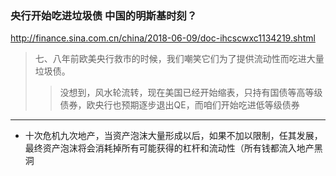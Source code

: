 ### 央行开始吃进垃圾债 中国的明斯基时刻？
http://finance.sina.com.cn/china/2018-06-09/doc-ihcscwxc1134219.shtml
>七、八年前欧美央行救市的时候，我们嘲笑它们为了提供流动性而吃进大量垃圾债。
>>没想到，风水轮流转，现在美国已经开始缩表，只持有国债等高等级债券，欧央行也预期逐步退出QE，而咱们开始吃进低等级债券
---
- 十次危机九次地产，当资产泡沫大量形成以后，如果不加以限制，任其发展，最终资产泡沫将会消耗掉所有可能获得的杠杆和流动性（所有钱都流入地产黑洞